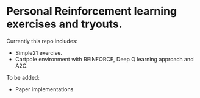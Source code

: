 # Personal Reinforcement learning exercises and tryouts.

Currently this repo includes:  
+ Simple21 exercise.  
+ Cartpole environment with REINFORCE, Deep Q learning approach and A2C.

To be added:
+ Paper implementations
